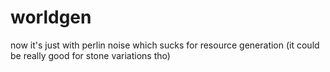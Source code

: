 # worldgen

now it's just with perlin noise which sucks for resource generation (it could be really good for stone variations tho)
